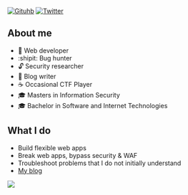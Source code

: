 [![Gituhb](https://img.shields.io/github/followers/xsstnv?label=follow&style=social)](https://github.com/xsstnv)
[![Twitter](https://img.shields.io/twitter/follow/xsstnv?label=follow&style=social)](https://twitter.com/xsstnv)

## About me
* :cookie: Web developer
* :shipit: Bug hunter
* :unlock: Security researcher 
* :pencil: Blog writer
* :coffee: Occasional CTF Player
* :mortar_board: Masters in Information Security 
* :mortar_board: Bachelor in Software and Internet Technologies

## What I do
* Build flexible web apps
* Break web apps, bypass security & WAF
* Troubleshoot problems that I do not initially understand
* [My blog](https://blog.xsstnv.com/)

<img src="https://github-readme-stats.vercel.app/api?username=xsstnv&show_icons=true&theme=radical">
